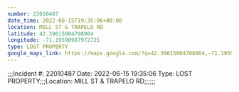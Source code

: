 ```yaml
---
number: 22010487
date_time: 2022-06-15T19:35:06+00:00
location: MILL ST & TRAPELO RD
latitude: 42.39015004708904
longitude: -71.19590987972725
type: LOST PROPERTY
google_maps_link: https://maps.google.com/?q=42.39015004708904,-71.19590987972725
---
```


;;;Incident #: 22010487   Date: 2022-06-15 19:35:06   Type: LOST PROPERTY;;;Location: MILL ST & TRAPELO RD;;;;;;
